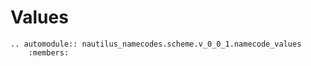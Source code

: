 # Values

```{eval-rst}
.. automodule:: nautilus_namecodes.scheme.v_0_0_1.namecode_values
    :members:
```
